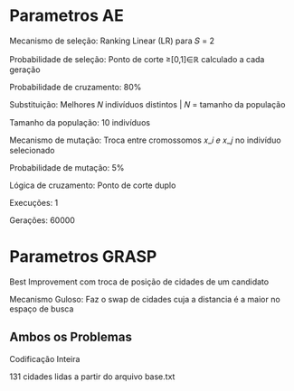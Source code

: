 # Parametros AE

Mecanismo de seleção: Ranking Linear (LR) para 𝑆 = 2

Probabilidade de seleção: Ponto de corte ≥[0,1]∈ℝ calculado a cada geração

Probabilidade de cruzamento: 80%

Substituição: Melhores 𝑁 indivíduos distintos | 𝑁 = tamanho da população

Tamanho da população: 10 indivíduos

Mecanismo de mutação: Troca entre cromossomos 𝑥_𝑖  𝑒 𝑥_𝑗 no indivíduo selecionado

Probabilidade de mutação: 5%

Lógica de cruzamento: Ponto de corte duplo

Execuções: 1

Gerações: 60000



# Parametros GRASP

Best Improvement com troca de posição de cidades de um candidato

Mecanismo Guloso: Faz o swap de cidades cuja a distancia é a maior no espaço de busca


## Ambos os Problemas
Codificação Inteira

131 cidades lidas a partir do arquivo base.txt


